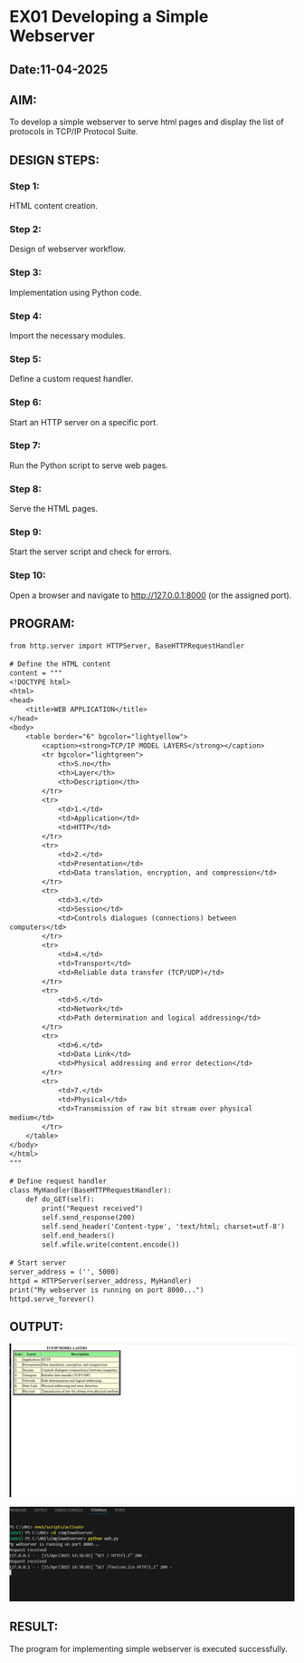 # EX01 Developing a Simple Webserver
## Date:11-04-2025

## AIM:
To develop a simple webserver to serve html pages and display the list of protocols in TCP/IP Protocol Suite.

## DESIGN STEPS:
### Step 1: 
HTML content creation.

### Step 2:
Design of webserver workflow.

### Step 3:
Implementation using Python code.

### Step 4:
Import the necessary modules.

### Step 5:
Define a custom request handler.

### Step 6:
Start an HTTP server on a specific port.

### Step 7:
Run the Python script to serve web pages.

### Step 8:
Serve the HTML pages.

### Step 9:
Start the server script and check for errors.

### Step 10:
Open a browser and navigate to http://127.0.0.1:8000 (or the assigned port).

## PROGRAM:
```
from http.server import HTTPServer, BaseHTTPRequestHandler

# Define the HTML content
content = """
<!DOCTYPE html>
<html>
<head>
    <title>WEB APPLICATION</title>
</head>
<body>
    <table border="6" bgcolor="lightyellow">
        <caption><strong>TCP/IP MODEL LAYERS</strong></caption>
        <tr bgcolor="lightgreen">
            <th>S.no</th>
            <th>Layer</th>
            <th>Description</th>
        </tr>
        <tr>
            <td>1.</td>
            <td>Application</td>
            <td>HTTP</td>
        </tr>
        <tr>
            <td>2.</td>
            <td>Presentation</td>
            <td>Data translation, encryption, and compression</td>
        </tr>
        <tr>
            <td>3.</td>
            <td>Session</td>
            <td>Controls dialogues (connections) between computers</td>
        </tr>
        <tr>
            <td>4.</td>
            <td>Transport</td>
            <td>Reliable data transfer (TCP/UDP)</td>
        </tr>
        <tr>
            <td>5.</td>
            <td>Network</td>
            <td>Path determination and logical addressing</td>
        </tr>
        <tr>
            <td>6.</td>
            <td>Data Link</td>
            <td>Physical addressing and error detection</td>
        </tr>
        <tr>
            <td>7.</td>
            <td>Physical</td>
            <td>Transmission of raw bit stream over physical medium</td>
        </tr>
    </table>
</body>
</html>
"""

# Define request handler
class MyHandler(BaseHTTPRequestHandler):
    def do_GET(self):
        print("Request received")
        self.send_response(200)
        self.send_header('Content-type', 'text/html; charset=utf-8')
        self.end_headers()
        self.wfile.write(content.encode())

# Start server
server_address = ('', 5000)
httpd = HTTPServer(server_address, MyHandler)
print("My webserver is running on port 8000...")
httpd.serve_forever()
```

## OUTPUT:
![alt text](<Screenshot 2025-04-15 143811.png>)

![alt text](<Screenshot 2025-04-15 143855.png>)

## RESULT:
The program for implementing simple webserver is executed successfully.
